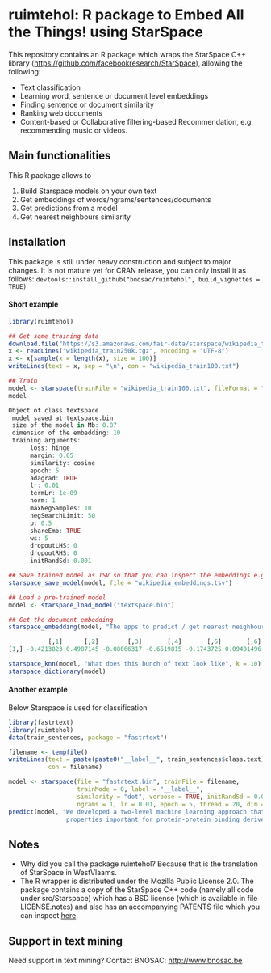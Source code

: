 # ruimtehol: R package to Embed All the Things! using StarSpace

This repository contains an R package which wraps the StarSpace C++ library (https://github.com/facebookresearch/StarSpace), allowing the following:

- Text classification
- Learning word, sentence or document level embeddings
- Finding sentence or document similarity
- Ranking web documents
- Content-based or Collaborative filtering-based Recommendation, e.g. recommending music or videos.

## Main functionalities

This R package allows to 

1. Build Starspace models on your own text
2. Get embeddings of words/ngrams/sentences/documents
3. Get predictions from a model
4. Get nearest neighbours similarity


## Installation

This package is still under heavy construction and subject to major changes. It is not mature yet for CRAN release, you can only install it as follows: `devtools::install_github("bnosac/ruimtehol", build_vignettes = TRUE)`

#### Short example


```r
library(ruimtehol)

## Get some training data
download.file("https://s3.amazonaws.com/fair-data/starspace/wikipedia_train250k.tgz", "wikipedia_train250k.tgz")
x <- readLines("wikipedia_train250k.tgz", encoding = "UTF-8")
x <- x[sample(x = length(x), size = 100)]
writeLines(text = x, sep = "\n", con = "wikipedia_train100.txt")
```

```r
## Train
model <- starspace(trainFile = "wikipedia_train100.txt", fileFormat = "labelDoc", dim = 10, trainMode = 3)
model

Object of class textspace
 model saved at textspace.bin
 size of the model in Mb: 0.87
 dimension of the embedding: 10
 training arguments:
      loss: hinge
      margin: 0.05
      similarity: cosine
      epoch: 5
      adagrad: TRUE
      lr: 0.01
      termLr: 1e-09
      norm: 1
      maxNegSamples: 10
      negSearchLimit: 50
      p: 0.5
      shareEmb: TRUE
      ws: 5
      dropoutLHS: 0
      dropoutRHS: 0
      initRandSd: 0.001
```

```r
## Save trained model as TSV so that you can inspect the embeddings e.g. with data.table::fread("wikipedia_embeddings.tsv")
starspace_save_model(model, file = "wikipedia_embeddings.tsv")

## Load a pre-trained model
model <- starspace_load_model("textspace.bin")

## Get the document embedding
starspace_embedding(model, "The apps to predict / get nearest neighbours are still under construction.")

           [,1]      [,2]        [,3]       [,4]       [,5]       [,6]       [,7]     [,8]      [,9]      [,10]
[1,] -0.4213823 0.4987145 -0.08066317 -0.6519815 -0.1743725 0.09401496 0.02670185 0.262726 0.1761705 0.04599866

starspace_knn(model, "What does this bunch of text look like", k = 10)
starspace_dictionary(model)
```

#### Another example

Below Starspace is used for classification

```r
library(fastrtext)
library(ruimtehol)
data(train_sentences, package = "fastrtext")

filename <- tempfile()
writeLines(text = paste(paste0("__label__", train_sentences$class.text),  tolower(train_sentences$text)),
           con = filename)

model <- starspace(file = "fastrtext.bin", trainFile = filename, 
                   trainMode = 0, label = "__label__", 
                   similarity = "dot", verbose = TRUE, initRandSd = 0.01, adagrad = FALSE, 
                   ngrams = 1, lr = 0.01, epoch = 5, thread = 20, dim = 10, negSearchLimit = 5, maxNegSamples = 3)
predict(model, "We developed a two-level machine learning approach that in the first level considers two different 
                properties important for protein-protein binding derived from structural models of V3 and V3 sequences.")                   
```

## Notes

- Why did you call the package ruimtehol? Because that is the translation of StarSpace in WestVlaams.
- The R wrapper is distributed under the Mozilla Public License 2.0. The package contains a copy of the StarSpace C++ code (namely all code under src/Starspace) which has a BSD license (which is available in file LICENSE.notes) and also has an accompanying PATENTS file which you can inspect [here](inst/PATENTS).

## Support in text mining

Need support in text mining?
Contact BNOSAC: http://www.bnosac.be
